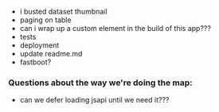 * i busted dataset thumbnail
* paging on table
* can i wrap up a custom element in the build of this app???
* tests
* deployment
* update readme.md
* fastboot?

### Questions about the way we're doing the map:
* can we defer loading jsapi until we need it???
